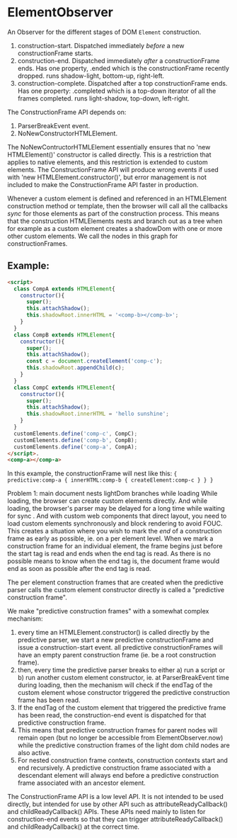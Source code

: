 # ElementObserver

An Observer for the different stages of DOM `Element` construction.

 1. construction-start. Dispatched immediately *before* a new constructionFrame starts.
 2. construction-end.   Dispatched immediately *after* a constructionFrame ends. Has one property,
                        .ended which is the constructionFrame recently dropped.
                        runs shadow-light, bottom-up, right-left.
 3. construction-complete. Dispatched after a top constructionFrame ends. Has one property: .completed
                        which is a top-down iterator of all the frames completed.
                        runs light-shadow, top-down, left-right.

The ConstructionFrame API depends on:
 1. ParserBreakEvent event.
 2. NoNewConstructorHTMLElement.

The NoNewContructorHTMLElement essentially ensures that no 'new HTMLElement()' constructor is called directly. This is a restriction that applies to native elements, and this restriction is extended to custom elements. The ConstructionFrame API will produce wrong events if used with 'new HTMLElement.constructor()', but error management is not included to make the ConstructionFrame API faster in production.

Whenever a custom element is defined and referenced in an HTMLElement construction method or template, then the browser will call all the callbacks *sync* for those elements as part of the construction process. This means that the construction HTMLElements nests and branch out as a tree when for example as a custom element creates a shadowDom with one or more other custom elements. We call the nodes in this graph for constructionFrames.

## Example:

```html
<script>
  class CompA extends HTMLElement{
    constructor(){
      super();
      this.attachShadow();
      this.shadowRoot.innerHTML = '<comp-b></comp-b>';
    }
  }
  class CompB extends HTMLElement{
    constructor(){
      super();
      this.attachShadow();
      const c = document.createElement('comp-c');
      this.shadowRoot.appendChild(c);
    }
  }
  class CompC extends HTMLElement{
    constructor(){
      super();
      this.attachShadow();
      this.shadowRoot.innerHTML = 'hello sunshine';
    }
  }
  customElements.define('comp-c', CompC);
  customElements.define('comp-b', CompB);
  customElements.define('comp-a', CompA);
</script>.
<comp-a></comp-a>
```
 In this example, the constructionFrame will nest like this: `{ predictive:comp-a { innerHTML:comp-b { createElement:comp-c } } }`

Problem 1: main document nests lightDom branches while loading
While loading, the browser can create custom elements directly. And while loading, the browser's parser may be delayed for a long time while waiting for sync <scripts>. And with custom web components that direct layout, you need to load custom elements synchronously and block rendering to avoid FOUC. This creates a situation where you wish to mark the *end* of a construction frame as early as possible, ie. on a per element level. When we mark a construction frame for an individual element, the frame begins just before the start tag is read and ends when the end tag is read. As there is no possible means to know when the end tag is, the document frame would end as soon as possible after the end tag is read.

The per element construction frames that are created when the predictive parser calls the custom element constructor directly is called a "predictive construction frame".

We make "predictive construction frames" with a somewhat complex mechanism:
1. every time an HTMLElement.constructor() is called directly by the predictive parser, we start a new predictive constructionFrame and issue a construction-start event. all predictive constructionFrames will have an empty parent construction frame (ie. be a root construction frame).
2. then, every time the predictive parser breaks to either a) run a script or b) run another custom element constructor, ie. at ParserBreakEvent time during loading, then the mechanism will check if the endTag of the custom element whose constructor triggered the predictive construction frame has been read.
3. If the endTag of the custom element that triggered the predictive frame has been read, the construction-end event is dispatched for that predictive construction frame.
4. This means that predictive construction frames for parent nodes will remain open (but no longer be accessible from ElementObserver.now) while the predictive construction frames of the light dom child nodes are also active.
5. For nested construction frame contexts, construction contexts start and end recursively. A predictive construction frame associated with a descendant element will always end before a predictive construction frame associated with an ancestor element.

The ConstructionFrame API is a low level API. It is not intended to be used directly, but intended for use by other API such as attributeReadyCallback() and childReadyCallback() APIs. These APIs need mainly to listen for construction-end events so that they can trigger attributeReadyCallback() and childReadyCallback() at the correct time.